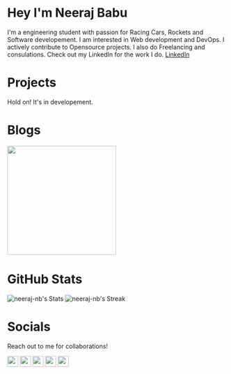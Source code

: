 # Hey I'm Neeraj Babu

I'm a engineering student with passion for Racing Cars, Rockets and Software developement. I am interested in Web development and DevOps. I actively contribute to Opensource projects.
I also do Freelancing and consulations.
Check out my LinkedIn for the work I do. [LinkedIn](https://www.linkedin.com/in/neeraj-babu-25102003/)

<!-- Website, Opensource projects, opensource activity, interships, opensource advocacy -->

# Projects

Hold on! It's in developement.
<!-- Add stars, forks, dowloads and issue stats of the project -->

# Blogs

<a href="https://neeraj-babu.hashnode.dev/what-is-microservices-architecture"><img src="https://neeraj-babu.hashnode.dev/api/og/post?og=eyJ0aXRsZSI6IldoYXQlMjBpcyUyME1pY3Jvc2VydmljZXMlMjBhcmNoaXRlY3R1cmUlM0YiLCJhdXRob3IiOiJOZWVyYWolMjBCYWJ1IiwiZG9tYWluIjoibmVlcmFqLWJhYnUuaGFzaG5vZGUuZGV2IiwicGhvdG8iOiJodHRwczovL2Nkbi5oYXNobm9kZS5jb20vcmVzL2hhc2hub2RlL2ltYWdlL3VwbG9hZC92MTY1ODI5MzAxNTk4OC9aM0tvZDFhN3YuanBlZyIsImJnY29sb3IiOiIjMjk2MkZGIiwicmVhZFRpbWUiOjJ9" height=250></a>
<!-- Image link was extracted by inspecting meta tag in head of the blog -->

# GitHub Stats

![neeraj-nb's Stats](https://github-readme-stats.vercel.app/api?username=neeraj-nb&theme=default&show_icons=true&hide_border=true&count_private=true)
![neeraj-nb's Streak](https://github-readme-streak-stats.herokuapp.com/?user=neeraj-nb&theme=default&hide_border=true)

# Socials

Reach out to me for collaborations!
<p>
<a href="https://www.twitter.com/neeraj_babu_"><img src="https://img.shields.io/badge/twitter-%231DA1F2.svg?&style=for-the-badge&logo=twitter&logoColor=white" height=25></a>
<a href="https://www.linkedin.com/in/neeraj-babu-25102003/"><img src="https://img.shields.io/badge/linkedin-%230077B5.svg?&style=for-the-badge&logo=linkedin&logoColor=white" height=25></a>
<a href="https://www.instagram.com/neeraj._babu/"><img src="https://img.shields.io/badge/instagram-%23E4405F.svg?&style=for-the-badge&logo=instagram&logoColor=white" height=25></a>
<!-- <a href="https://www.youtube.com/@mokkapps"><img src="https://img.shields.io/badge/youtube-%2312100E.svg?&style=for-the-badge&logo=youtube&logoColor=white" height=25></a> -->
<a href="https://hashnode.com/@NeerajBabu"><img src="https://img.shields.io/badge/Hashnode-2962FF?style=for-the-badge&logoColor=white" height=25></a>
<a href="https://medium.com/@neerajbabu27"><img src="https://img.shields.io/badge/medium-%2312100E.svg?&style=for-the-badge&logo=medium&logoColor=white" height=25></a>
</p>
<!-- Projects Section, Content Section, LatestYoutube Video, newletter link, project badge, find me badge-->
